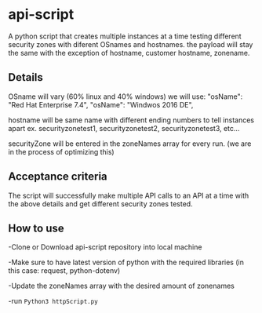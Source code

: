 # api-script

A python script that creates multiple instances at a time testing different security zones with diferent OSnames and hostnames. 
the payload will stay the same with the exception of hostname, customer hostname, zonename.

## Details

OSname will vary (60% linux and 40% windows) we will use:
"osName": "Red Hat Enterprise 7.4",
"osName": "Windwos 2016 DE",

hostname will be same name with different ending numbers to tell instances apart 
ex. securityzonetest1, securityzonetest2, securityzonetest3, etc...

securityZone will be entered in the zoneNames array for every run. (we are in the process of optimizing this)

## Acceptance criteria
The script will successfully make multiple API calls to an API at a time with the above details and get different security zones tested.

## How to use

-Clone or Download api-script repository into local machine

-Make sure to have latest version of python with the required libraries (in this case: request, python-dotenv)

-Update the zoneNames array with the desired amount of zonenames

-run `Python3 httpScript.py`
